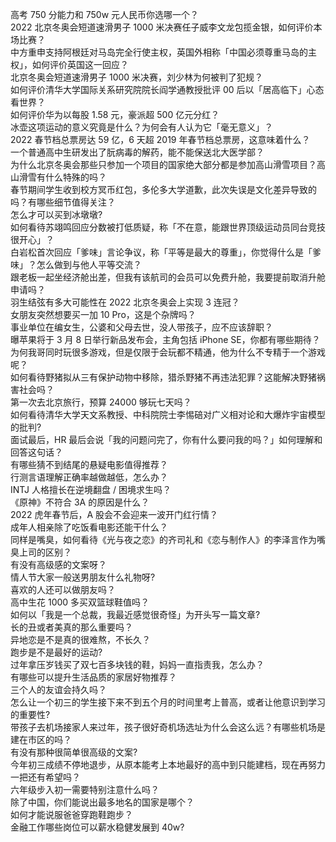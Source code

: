 高考 750 分能力和 750w 元人民币你选哪一个？  
2022 北京冬奥会短道速滑男子 1000 米决赛任子威李文龙包揽金银，如何评价本场比赛？  
中方重申支持阿根廷对马岛完全行使主权，英国外相称「中国必须尊重马岛的主权」，如何评价英国这一回应？  
北京冬奥会短道速滑男子 1000 米决赛，刘少林为何被判了犯规？  
如何评价清华大学国际关系研究院院长阎学通教授批评 00 后以「居高临下」心态看世界？  
如何评价华为以每股 1.58 元，豪派超 500 亿元分红？  
冰壶这项运动的意义究竟是什么？为何会有人认为它「毫无意义」？  
2022 春节档总票房达 59 亿，6 天超 2019 年春节档总票房，这意味着什么？  
一个普通高中生研发出了朊病毒的解药，能不能保送北大医学部？  
为什么北京冬奥会那些只参加一个项目的国家绝大部分都是参加高山滑雪项目？高山滑雪有什么特殊的吗？  
春节期间学生收到校方冥币红包，多伦多大学道歉，此次失误是文化差异导致的吗？有哪些细节值得关注？  
怎么才可以买到冰墩墩?  
如何看待苏翊鸣回应分数被打低质疑，称「不在意，能跟世界顶级运动员同台竞技很开心」？  
白岩松首次回应「爹味」言论争议，称「平等是最大的尊重」，你觉得什么是「爹味」？怎么做到与他人平等交流？  
跟老板一起坐经济舱出差，但我有该航司的会员可以免费升舱，我要提前取消升舱申请吗？  
羽生结弦有多大可能性在 2022 北京冬奥会上实现 3 连冠？  
女朋友突然想要买一加 10 Pro，这是个杂牌吗？  
事业单位在编女生，公婆和父母去世，没人带孩子，应不应该辞职？  
曝苹果将于 3 月 8 日举行新品发布会，主角包括 iPhone SE，你都有哪些期待？  
为何我哥同时玩很多游戏，但是仅限于会玩都不精通，他为什么不专精于一个游戏呢？  
如何看待野猪拟从三有保护动物中移除，猎杀野猪不再违法犯罪？这能解决野猪祸害社会吗？  
第一次去北京旅行，预算 24000 够玩七天吗？  
如何看待清华大学天文系教授、中科院院士李惕碚对广义相对论和大爆炸宇宙模型的批判?  
面试最后，HR 最后会说「我的问题问完了，你有什么要问我的吗？」如何理解和回答这句话？  
有哪些猜不到结尾的悬疑电影值得推荐？  
行测言语理解正确率越做越低，怎么办？  
INTJ 人格擅长在逆境翻盘 / 困境求生吗？  
《原神》不符合 3A 的原因是什么？  
2022 虎年春节后，A 股会不会迎来一波开门红行情？  
成年人相亲除了吃饭看电影还能干什么？  
同样是嘴臭，如何看待《光与夜之恋》的齐司礼和《恋与制作人》的李泽言作为嘴臭上司的区别？  
有没有高级感的文案呀？  
情人节大家一般送男朋友什么礼物呀?  
喜欢的人还可以做朋友吗？  
高中生花 1000 多买双篮球鞋值吗？  
如何以「我是一个总裁，我最近感觉很奇怪」为开头写一篇文章?  
长的丑或者美真的那么重要吗？  
异地恋是不是真的很难熬，不长久？  
跑步是不是最好的运动?  
过年拿压岁钱买了双七百多块钱的鞋，妈妈一直指责我，怎么办？  
有哪些可以提升生活品质的家居好物推荐？  
三个人的友谊会持久吗？  
怎么让一个初三的学生接下来不到五个月的时间里考上普高，或者让他意识到学习的重要性?  
带孩子去机场接家人来过年，孩子很好奇机场选址为什么会这么远？有哪些机场是建在市区的吗？  
有没有那种很简单很高级的文案?  
今年初三成绩不停地退步，从原本能考上本地最好的高中到只能建档，现在再努力一把还有希望吗？  
六年级步入初一需要特别注意什么吗？  
除了中国，你们能说出最多地名的国家是哪个？  
如何才能说服爸爸穿跑鞋跑步？  
金融工作哪些岗位可以薪水稳健发展到 40w?  
